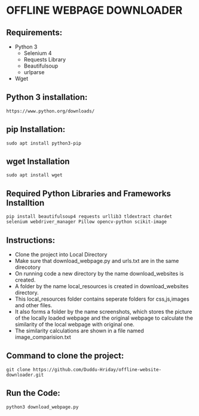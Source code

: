 # OFFLINE WEBPAGE DOWNLOADER
## Requirements:
- Python 3
  * Selenium 4
  * Requests Library
  * Beautifulsoup
  * urlparse
- Wget

## Python 3 installation:
```
https://www.python.org/downloads/
```

## pip Installation:
```
sudo apt install python3-pip
```

## wget Installation
```
sudo apt install wget
```

## Required Python Libraries and Frameworks Installtion
```
pip install beautifulsoup4 requests urllib3 tldextract chardet selenium webdriver_manager Pillow opencv-python scikit-image
```

## Instructions:
- Clone the project into Local Directory
- Make sure that download_webpage.py and urls.txt are in the same direcotory
- On running code a new directory by the name download_websites is created.
- A folder by the name local_resources is created in download_websites directory.
- This local_resources folder contains seperate folders for css,js,images and other files.
- It also forms a folder by the name screenshots, which stores the picture of the locally loaded webpage and the original webpage to calculate the similarity of the local webpage with original one.
- The similarity calculations are shown in a file named image_comparision.txt

## Command to clone the project:
```
git clone https://github.com/Duddu-Hriday/offline-website-downloader.git
```

## Run the Code:
```
python3 download_webpage.py
```
